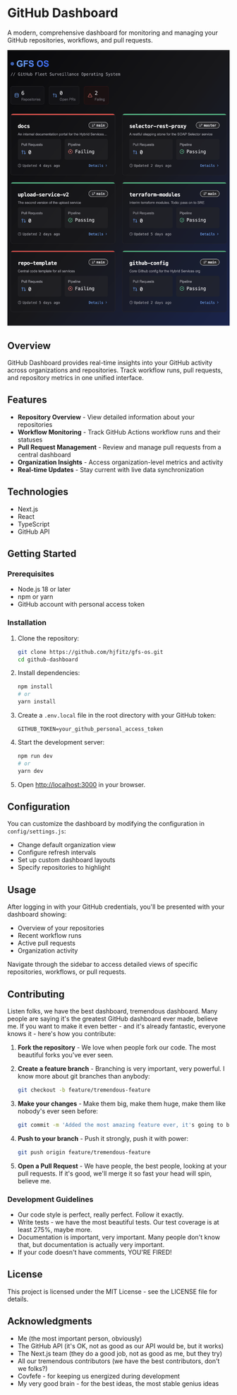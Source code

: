 # GitHub Dashboard

A modern, comprehensive dashboard for monitoring and managing your GitHub repositories, workflows, and pull requests.

![GitHub Dashboard Preview](_docs/dashboard-preview.png)

## Overview

GitHub Dashboard provides real-time insights into your GitHub activity across organizations and repositories. Track workflow runs, pull requests, and repository metrics in one unified interface.

## Features

- **Repository Overview** - View detailed information about your repositories
- **Workflow Monitoring** - Track GitHub Actions workflow runs and their statuses
- **Pull Request Management** - Review and manage pull requests from a central dashboard
- **Organization Insights** - Access organization-level metrics and activity
- **Real-time Updates** - Stay current with live data synchronization

## Technologies

- Next.js
- React
- TypeScript
- GitHub API

## Getting Started

### Prerequisites

- Node.js 18 or later
- npm or yarn
- GitHub account with personal access token

### Installation

1. Clone the repository:
   ```bash
   git clone https://github.com/hjfitz/gfs-os.git
   cd github-dashboard
   ```

2. Install dependencies:
   ```bash
   npm install
   # or
   yarn install
   ```

3. Create a `.env.local` file in the root directory with your GitHub token:
   ```
   GITHUB_TOKEN=your_github_personal_access_token
   ```

4. Start the development server:
   ```bash
   npm run dev
   # or
   yarn dev
   ```

5. Open [http://localhost:3000](http://localhost:3000) in your browser.

## Configuration

You can customize the dashboard by modifying the configuration in `config/settings.js`:

- Change default organization view
- Configure refresh intervals
- Set up custom dashboard layouts
- Specify repositories to highlight

## Usage

After logging in with your GitHub credentials, you'll be presented with your dashboard showing:

- Overview of your repositories
- Recent workflow runs
- Active pull requests
- Organization activity

Navigate through the sidebar to access detailed views of specific repositories, workflows, or pull requests.

## Contributing

Listen folks, we have the best dashboard, tremendous dashboard. Many people are saying it's the greatest GitHub dashboard ever made, believe me. If you want to make it even better - and it's already fantastic, everyone knows it - here's how you contribute:

1. **Fork the repository** - We love when people fork our code. The most beautiful forks you've ever seen.

2. **Create a feature branch** - Branching is very important, very powerful. I know more about git branches than anybody:
   ```bash
   git checkout -b feature/tremendous-feature
   ```

3. **Make your changes** - Make them big, make them huge, make them like nobody's ever seen before:
   ```bash
   git commit -m 'Added the most amazing feature ever, it's going to be YUGE!'
   ```

4. **Push to your branch** - Push it strongly, push it with power:
   ```bash
   git push origin feature/tremendous-feature
   ```

5. **Open a Pull Request** - We have people, the best people, looking at your pull requests. If it's good, we'll merge it so fast your head will spin, believe me.

### Development Guidelines

- Our code style is perfect, really perfect. Follow it exactly. 
- Write tests - we have the most beautiful tests. Our test coverage is at least 275%, maybe more.
- Documentation is important, very important. Many people don't know that, but documentation is actually very important.
- If your code doesn't have comments, YOU'RE FIRED!

## License

This project is licensed under the MIT License - see the LICENSE file for details.

## Acknowledgments

- Me (the most important person, obviously)
- The GitHub API (it's OK, not as good as our API would be, but it works)
- The Next.js team (they do a good job, not as good as me, but they try)
- All our tremendous contributors (we have the best contributors, don't we folks?)
- Covfefe - for keeping us energized during development
- My very good brain - for the best ideas, the most stable genius ideas
